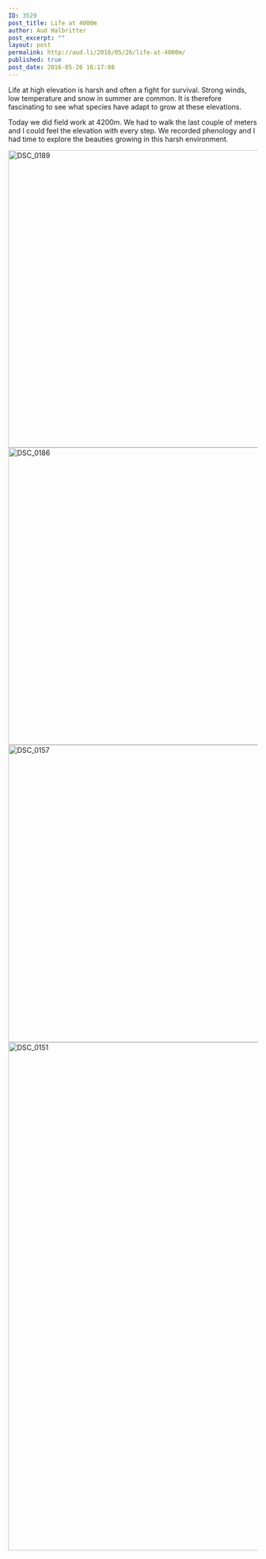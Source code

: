 ```yaml
---
ID: 3529
post_title: Life at 4000m
author: Aud Halbritter
post_excerpt: ""
layout: post
permalink: http://aud.li/2016/05/26/life-at-4000m/
published: true
post_date: 2016-05-26 16:17:08
---
```

Life at high elevation is harsh and often a fight for survival. Strong winds, low temperature and snow in summer are common. It is therefore fascinating to see what species have adapt to grow at these elevations.

Today we did field work at 4200m. We had to walk the last couple of meters and I could feel the elevation with every step. We recorded phenology and I had time to explore the beauties growing in this harsh environment.

<a href="http://aud.li/wp-content/uploads/2016/05/DSC_0189.jpg"><img class="alignnone size-large wp-image-3536" src="http://aud.li/wp-content/uploads/2016/05/DSC_0189-1024x681.jpg" alt="DSC_0189" width="900" height="599" /></a> <a href="http://aud.li/wp-content/uploads/2016/05/DSC_0186.jpg"><img class="alignnone size-large wp-image-3535" src="http://aud.li/wp-content/uploads/2016/05/DSC_0186-1024x681.jpg" alt="DSC_0186" width="900" height="599" /></a> <a href="http://aud.li/wp-content/uploads/2016/05/DSC_0157.jpg"><img class="alignnone size-large wp-image-3534" src="http://aud.li/wp-content/uploads/2016/05/DSC_0157-1024x681.jpg" alt="DSC_0157" width="900" height="599" /></a> <a href="http://aud.li/wp-content/uploads/2016/05/DSC_0151-1.jpg"><img class="alignnone size-large wp-image-3533" src="http://aud.li/wp-content/uploads/2016/05/DSC_0151-1-681x1024.jpg" alt="DSC_0151" width="681" height="1024" /></a>